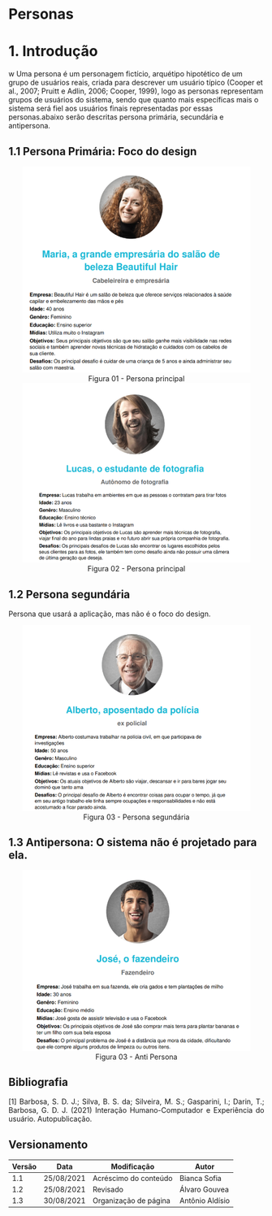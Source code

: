 # Personas
# 1. Introdução
w
Uma persona é um personagem fictício, arquétipo hipotético de um grupo de usuários reais, criada para descrever um usuário típico (Cooper et al., 2007; Pruitt e Adlin, 2006; Cooper, 1999), logo as personas representam grupos de usuários do sistema, sendo que quanto mais específicas mais o sistema será fiel aos usuários finais representadas por essas personas.abaixo serão descritas persona primária, secundária e antipersona.
</p>

## 1.1 Persona Primária: Foco do design

<center>

<img width="450x"  src="../../assets/personas/Aspose.Words.55428600-7b29-412d-9c44-4997a593a47a.001.png" alt="a1">
<figcaption>Figura 01 - Persona principal </figcaption>

</center>


<center>

<img width="450x"  src="../../assets/personas/Aspose.Words.55428600-7b29-412d-9c44-4997a593a47a.002.png" alt="a2">
<figcaption>Figura 02 - Persona principal </figcaption>

</center>

## 1.2 Persona segundária
<p align = "justify">
Persona que usará a aplicação, mas não é o foco do design.
</p>
<center>

<img width="450x"  src="../../assets/personas/Aspose.Words.55428600-7b29-412d-9c44-4997a593a47a.003.png" alt="s3">
<figcaption>Figura 03 - Persona segundária </figcaption>

</center>

## 1.3 Antipersona: O sistema não é projetado para ela.

<center>

<img width="450x"  src="../../assets/personas/Aspose.Words.55428600-7b29-412d-9c44-4997a593a47a.004.png" alt="a4">
<figcaption>Figura 03 - Anti Persona  </figcaption>

</center>

## Bibliografia <a id="Bibliografia"></a>
<p align = "justify"> [1] Barbosa, S. D. J.; Silva, B. S. da; Silveira, M. S.; Gasparini, I.; Darin, T.; Barbosa, G. D. J. (2021) Interação Humano-Computador e Experiência do usuário. Autopublicação. </p>

## Versionamento

<center>

| Versão | Data | Modificação | Autor |
|--|--|--|--|
| 1.1 | 25/08/2021 | Acréscimo do conteúdo | Bianca Sofia |
| 1.2 | 25/08/2021 | Revisado | Álvaro  Gouvea |
| 1.3 | 30/08/2021 | Organização de página | Antônio Aldísio |

</center>